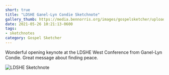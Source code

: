 ```yaml
---
short: true
title: "LDSHE Ganel-Lyn Condie Sketchnote"
gallery_thumb: https://media.bennorris.org/images/gospelsketcher/uploads/2021/6f5331a0a3.jpg
date: 2021-05-26 10:21:13-0600
tags:
- sketchnotes
category: Gospel Sketcher
---
```


Wonderful opening keynote at the LDSHE West Conference from Ganel-Lyn Condie. Great message about finding peace.

![LDSHE Sketchnote](https://media.bennorris.org/images/gospelsketcher/uploads/2021/6f5331a0a3.jpg)
